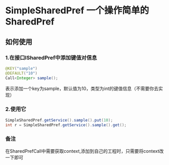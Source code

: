 # SimpleSharedPref 一个操作简单的SharedPref
## 如何使用
### 1.在接口ISharedPref中添加键值对信息
```java
@KEY("sample")
@DEFAULT("10")
Call<Integer> sample();
```
表示添加一个key为sample，默认值为10，类型为int的键值信息（不需要你去实现）

### 2.使用它
```java
SimpleSharedPref.getService().sample().put(10);
int r = SimpleSharedPref.getService().sample().get();
```
### 备注
在SharedPrefCall中需要获取context,添加到自己的工程时，只需要将context改一下即可
